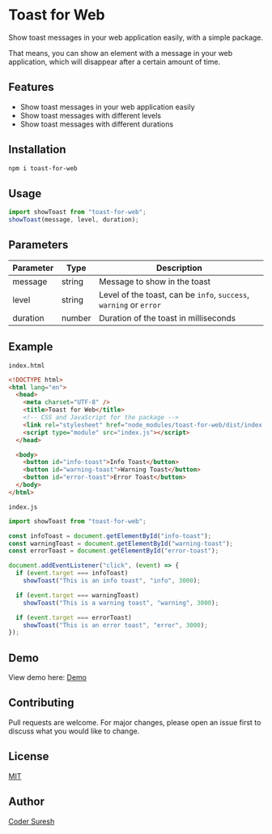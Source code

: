 # Toast for Web

Show toast messages in your web application easily, with a simple package.

That means, you can show an element with a message in your web application, which will disappear after a certain amount of time.

## Features

- Show toast messages in your web application easily
- Show toast messages with different levels
- Show toast messages with different durations

## Installation

```bash
npm i toast-for-web
```

## Usage

```js
import showToast from "toast-for-web";
showToast(message, level, duration);
```

## Parameters

| Parameter | Type   | Description                                                        |
| --------- | ------ | ------------------------------------------------------------------ |
| message   | string | Message to show in the toast                                       |
| level     | string | Level of the toast, can be `info`, `success`, `warning` or `error` |
| duration  | number | Duration of the toast in milliseconds                              |

## Example

`index.html`

```html
<!DOCTYPE html>
<html lang="en">
  <head>
    <meta charset="UTF-8" />
    <title>Toast for Web</title>
    <!-- CSS and JavaScript for the package -->
    <link rel="stylesheet" href="node_modules/toast-for-web/dist/index.css" />
    <script type="module" src="index.js"></script>
  </head>

  <body>
    <button id="info-toast">Info Toast</button>
    <button id="warning-toast">Warning Toast</button>
    <button id="error-toast">Error Toast</button>
  </body>
</html>
```

`index.js`

```js
import showToast from "toast-for-web";

const infoToast = document.getElementById("info-toast");
const warningToast = document.getElementById("warning-toast");
const errorToast = document.getElementById("error-toast");

document.addEventListener("click", (event) => {
  if (event.target === infoToast)
    showToast("This is an info toast", "info", 3000);

  if (event.target === warningToast)
    showToast("This is a warning toast", "warning", 3000);

  if (event.target === errorToast)
    showToast("This is an error toast", "error", 3000);
});
```

## Demo

View demo here: [Demo](https://codersuresh.github.io/toast-for-web/)

## Contributing

Pull requests are welcome. For major changes, please open an issue first to discuss what you would like to change.

## License

[MIT](https://choosealicense.com/licenses/mit/)

## Author
 
[Coder Suresh](https://github.com/coderSuresh)